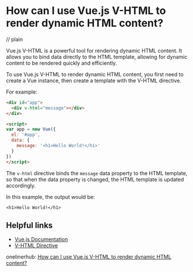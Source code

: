 # How can I use Vue.js V-HTML to render dynamic HTML content?
// plain

Vue.js V-HTML is a powerful tool for rendering dynamic HTML content. It allows you to bind data directly to the HTML template, allowing for dynamic content to be rendered quickly and efficiently.

To use Vue.js V-HTML to render dynamic HTML content, you first need to create a Vue instance, then create a template with the V-HTML directive.

For example:

```html
<div id="app">
  <div v-html="message"></div>
</div>

<script>
var app = new Vue({
  el: '#app',
  data: {
    message: '<h1>Hello World!</h1>'
  }
})
</script>
```

The `v-html` directive binds the `message` data property to the HTML template, so that when the data property is changed, the HTML template is updated accordingly.

In this example, the output would be:

```
<h1>Hello World!</h1>
```

## Helpful links
- [Vue.js Documentation](https://vuejs.org/v2/guide/)
- [V-HTML Directive](https://vuejs.org/v2/api/#v-html)

onelinerhub: [How can I use Vue.js V-HTML to render dynamic HTML content?](https://onelinerhub.com/vue.js/how-can-i-use-vue-js-v-html-to-render-dynamic-html-content)